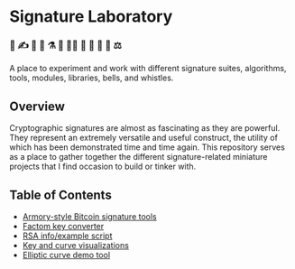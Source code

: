 # Signature Laboratory
### 🔑 ✍️ 🧪 📜 ⚗️ 🔬 👨‍🔬 🧫 🧮 🧬 📝 ⚖️

A place to experiment and work with different signature suites, algorithms, tools, modules, libraries, bells, and whistles.


## Overview

Cryptographic signatures are almost as fascinating as they are powerful. They represent an extremely versatile and useful construct, the utility of which has been demonstrated time and time again. This repository serves as a place to gather together the different signature-related miniature projects that I find occasion to build or tinker with.

## Table of Contents

* [Armory-style Bitcoin signature tools](armory)
* [Factom key converter](factom)
* [RSA info/example script](rsa)
* [Key and curve visualizations](visualizer)
* [Elliptic curve demo tool](visualizer/curves)